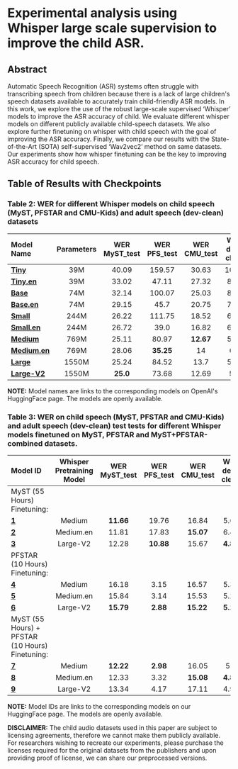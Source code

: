 # Experimental analysis using Whisper large scale supervision to improve the child ASR.

## Abstract

Automatic Speech Recognition (ASR) systems often struggle with transcribing speech from children because there is a lack of large children's speech datasets available to accurately train child-friendly ASR models. In this work, we explore the use of the robust large-scale supervised ‘Whisper’ models to improve the ASR accuracy of child. We evaluate different whisper models on different publicly available child-speech datasets. We also explore further finetuning on whisper with child speech with the goal of improving the ASR accuracy. Finally, we compare our results with the State-of-the-Art (SOTA) self-supervised ‘Wav2vec2’ method on same datasets. Our experiments show how whisper finetuning can be the key to improving ASR accuracy for child speech.

## Table of Results with Checkpoints

### Table 2: WER for different Whisper models on child speech (MyST, PFSTAR and CMU-Kids) and adult speech (dev-clean) datasets

| **Model Name**   | **Parameters** | **WER MyST_test** | **WER PFS_test** | **WER CMU_test** | **WER dev-clean** |
| :---    | :------: | :------: | :------: | :------: | :------: |
| [**Tiny**](https://huggingface.co/openai/whisper-tiny) | 39M | 40.09 | 159.57 | 30.63 | 10.85 |
| [**Tiny.en**](https://huggingface.co/openai/whisper-tiny.en) | 39M | 33.02 | 47.11 | 27.32 | 8.62 |
| [**Base**](https://huggingface.co/openai/whisper-base) | 74M | 32.14 | 100.07 | 25.03 | 8.14 |
| [**Base.en**](https://huggingface.co/openai/whisper-base.en) | 74M | 29.15 | 45.7 | 20.75 | 7.18 |
| [**Small**](https://huggingface.co/openai/whisper-small) | 244M | 26.22 | 111.75 | 18.52 | 6.43 |
| [**Small.en**](https://huggingface.co/openai/whisper-small.en) | 244M | 26.72 | 39.0 | 16.82 | 6.06 |
| [**Medium**](https://huggingface.co/openai/whisper-medium) | 769M | 25.11 | 80.97 | **12.67** | 5.58 |
| [**Medium.en**](https://huggingface.co/openai/whisper-medium.en) | 769M | 28.06 | **35.25** | 14 | 6.2 |
| [**Large**](https://huggingface.co/openai/whisper-large) | 1550M | 25.24 | 84.52 | 13.7 | 5.53 |
| [**Large-V2**](https://huggingface.co/openai/whisper-large-v2) | 1550M | **25.0** | 73.68 | 12.69 | **5.4** |

**NOTE:** Model names are links to the corresponding models on OpenAI's HuggingFace page. The models are openly available.

### Table 3: WER on child speech (MyST, PFSTAR and CMU-Kids) and adult speech (dev-clean) test tests for different Whisper models finetuned on MyST, PFSTAR and MyST+PFSTAR-combined datasets.

| **Model ID**   | **Whisper Pretraining Model** | **WER MyST_test** | **WER PFS_test** | **WER CMU_test** | **WER dev-clean** |
| :---    | :------: | :------: | :------: | :------: | :------: |
| MyST (55 Hours) Finetuning: |
| [**1**](https://huggingface.co/rishabhjain16/whisper_medium_to_myst55h) | Medium | **11.66** | 19.76 | 16.84 | 5.62 |
| [**2**](https://huggingface.co/rishabhjain16/whisper_medium_en_to_myst55h) | Medium.en | 11.81 | 17.83 | **15.07** | 6.48 |
| [**3**](https://huggingface.co/rishabhjain16/whisper_large_v2_to_myst55h) | Large-V2 | 12.28 | **10.88** | 15.67 | **4.82** |
| PFSTAR (10 Hours) Finetuning: |
| [**4**](https://huggingface.co/rishabhjain16/whisper_medium_to_pf10h) | Medium | 16.18 | 3.15 | 16.57 | 5.33 |
| [**5**](https://huggingface.co/rishabhjain16/whisper_medium_en_to_pf10h) | Medium.en | 15.84 | 3.14 | 15.53 | 5.28 |
| [**6**](https://huggingface.co/rishabhjain16/whisper_large_v2_to_pf10h) | Large-V2 | **15.79** | **2.88** | **15.22** | **5.10** |
| MyST (55 Hours) + PFSTAR (10 Hours) Finetuning: |
| [**7**](https://huggingface.co/rishabhjain16/whisper_medium_to_myst_pf) | Medium | **12.22** | **2.98** | 16.05 | 5.4 |
| [**8**](https://huggingface.co/rishabhjain16/whisper_medium_en_to_myst_pf) | Medium.en | 12.33 | 3.32 | **15.08** | **4.88** |
| [**9**](https://huggingface.co/rishabhjain16/whisper_large_v2_to_myst_pf) | Large-V2 | 13.34 | 4.17 | 17.11 | 4.97 |

**NOTE:** Model IDs are links to the corresponding models on our HuggingFace page. The models are openly available.<br />

**DISCLAIMER:** The child audio datasets used in this paper are subject to licensing agreements, therefore we cannot make them publicly available. For researchers wishing to recreate our experiments, please purchase the licenses required for the original datasets from the publishers and upon providing proof of license, we can share our preprocessed versions.

  
